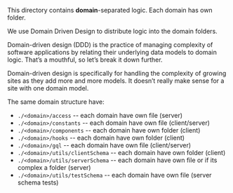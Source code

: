 This directory contains **domain**-separated logic. Each domain has own folder. 

We use Domain Driven Design to distribute logic into the domain folders.

Domain-driven design (DDD) is the practice of managing complexity of software applications 
by relating their underlying data models to domain logic. That’s a mouthful, 
so let’s break it down further.

Domain-driven design is specifically for handling the complexity of growing sites 
as they add more and more models. It doesn’t really make sense for 
a site with one domain model.

The same domain structure have:
 - `./<domain>/access` -- each domain have own file (server)
 - `./<domain>/constants` -- each domain have own file (client/server)
 - `./<domain>/components` -- each domain have own folder (client)
 - `./<domain>/hooks` -- each domain have own folder (client)
 - `./<domain>/gql` -- each domain have own file (client/server)
 - `./<domain>/utils/clientSchema` -- each domain have own folder (client)
 - `./<domain>/utils/serverSchema` -- each domain have own file or if its complex a folder (server)
 - `./<domain>/utils/testSchema` -- each domain have own file (server schema tests)
